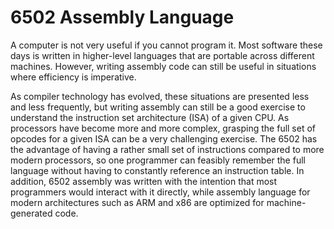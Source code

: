 # 6502 Assembly Language

A computer is not very useful if you cannot program it. Most software these days
is written in higher-level languages that are portable across different
machines. However, writing assembly code can still be useful in situations where
efficiency is imperative.

As compiler technology has evolved, these situations are presented less and less
frequently, but writing assembly can still be a good exercise to understand the
instruction set architecture (ISA) of a given CPU. As processors have become
more and more complex, grasping the full set of opcodes for a given ISA can be a
very challenging exercise. The 6502 has the advantage of having a rather small
set of instructions compared to more modern processors, so one programmer can
feasibly remember the full language without having to constantly reference an
instruction table. In addition, 6502 assembly was written with the intention
that most programmers would interact with it directly, while assembly language
for modern architectures such as ARM and x86 are optimized for machine-generated
code.
